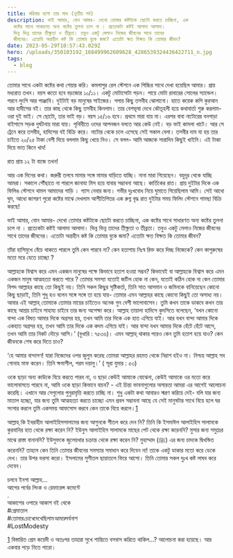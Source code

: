 ```yaml
---
title: মরিবার হলো তার সাধ (তৃতীয় পর্ব)
description: ভাই আমার, বোন আমার- দেখো তোমার কষ্টটাকে ছোটো করতে চাচ্ছিনা, এক
  কষ্টের সাথে সাধারণত অন্য কষ্টের তুলনা চলে না । প্রত্যেকটা কষ্টই আলাদা আলাদা।
  ভিন্ন ভিন্ন তাদের তীক্ষ্ণতা ও তীব্রতা। তবুও একটু মেলাও নিজের জীবনের সাথে তাদের
  জীবনের। এতোটা অন্তহীন কষ্ট কি তোমার বুকে জমা? এতোটা ক্ষত বিক্ষত কি তোমার জীবন?
date: 2023-05-29T10:57:43.029Z
hero: /uploads/350103192_168499962609628_4286539324436422711_n.jpg
tags:
  - blog
---
```


তোমার সাথে একটা কষ্টের কথা শেয়ার করি। কমলাপুর রেল স্টেশনে এক পিচ্চির সাথে দেখা হয়েছিল আমার। প্রায় মধ্যরাত তখন। বয়স কতো হবে বড়জোর ১০/১১। একটু মোটাসোটা গড়ন। পায়ে মোটা রাবারের সোলের স্যান্ডেল। পরনে লুংগি আর পাঞ্জাবি। দুইটাই বড় মানুষের সাইজের। গলায় কিছু তসবীহ ঝোলানো। হাতে কয়েক কপি কুরআন আর হাদীসের বই। তার কাছ থেকে কিছু তসবীহ কিনলাম। তার বেশভূষা দেখে কৌতূহলী হয়ে কথাবার্তা শুরু করলাম- ওরা দুই ভাই। সে ছোটো, তার ভাই বড়। বয়স ১৫/১৬ হবে। প্রথমে মারা যায় মা। এরপর বাবা নাটোরের বনপাড়া বাইপাসে সড়ক দুর্ঘটনায় মারা যায়। পৃথিবীতে ওদের আপনজন বলতে আর কেউ নেই। বড় ভাই কামলা খাটে। আর সে ট্রেনে করে তসবীহ, হাদিসের বই বিক্রি করে। নাটোর থেকে চলে এসেছে সেই সকাল বেলা। তসবীর দাম যা হয় তার চাইতে ২০/২৫ টাকা বেশী দিয়ে বললাম কিছু খেয়ে নিও। সে বলল- আমি আজকে সারাদিন কিছুই খাইনি। এই টাকা দিয়ে ভাত কিনে খাব!

রাত প্রায় ১২ টা বাজে তখন!

আর এক দিনের কথা। জরুরী তলবে মামার সঙ্গে মামার বাড়িতে যাচ্ছি। নানা মারা গিয়েছেন। বহুদূর থেকে যাচ্ছি আমরা। সকালে পৌঁছাতে না পারলে জানাযা মিস হয়ে যাবার সম্ভাবনা আছে। কার্তিকের রাত। প্রায় দুইটার দিকে এক ফিলিঙ স্টেশনে থামল আমাদের গাড়ি । গ্যাস নেবার জন্য। গভীর দুঃখবোধ নিয়ে ঘুমাতে গিয়েছিলাম আমি। সেই আধো ঘুম, আধো জাগরণ পুরো কষ্টের মাঝে দেখলাম আশীতিপিতর এক রুগ্ন বৃদ্ধ রাত দুইটার সময় ফিলিং স্টেশনে গামছা বিক্রি করছে!

ভাই আমার, বোন আমার- দেখো তোমার কষ্টটাকে ছোটো করতে চাচ্ছিনা, এক কষ্টের সাথে সাধারণত অন্য কষ্টের তুলনা চলে না । প্রত্যেকটা কষ্টই আলাদা আলাদা। ভিন্ন ভিন্ন তাদের তীক্ষ্ণতা ও তীব্রতা। তবুও একটু মেলাও নিজের জীবনের সাথে তাদের জীবনের। এতোটা অন্তহীন কষ্ট কি তোমার বুকে জমা? এতোটা ক্ষত বিক্ষত কি তোমার জীবন?

তাঁরা হাসিমুখে বেঁচে থাকতে পারলে তুমি কেন পারবে না? কেন হতাশায় নিঃস্ব রিক্ত করে দিচ্ছ নিজেকে? কেন কাপুরুষের মতো মরে যেতে চাচ্ছো ?

আল্লাহকে বিশ্বাস করে এমন একজন মানুষের পক্ষে কিভাবে হতাশ হওয়া সম্ভব? কিভাবেই বা আল্লাহকে বিশ্বাস করে এমন একজন মানুষ আত্মহত্যা করতে পারে ? তোমার সমস্যা যতোই জটিল হোক না কেন, যতোই কঠিন হোক না কেন তোমার বিপদ আল্লাহর কাছে তো কিছুই নয়।‌ তিনি সকল কিছুর সৃষ্টিকর্তা, তিনি সাত আসমান ও জমিনকে বানিয়েছেন কোনো কিছু ছাড়াই, তিনি শুধু হও বলেন সঙ্গে সঙ্গে তা হয়ে যায়- তোমার এমন আল্লাহর কাছে কোনো কিছুই তো অসাধ্য নয়। আবার এই আল্লাহ্‌ তোমাকে তোমার মায়ের চাইতেও অনেক গুন বেশী ভালোবাসেন। তুমি কখন তাকে ডাকবে কখন তার কাছে আশ্রয় চাইবে সাহায্য চাইবে তার জন্য অপেক্ষা করে। আল্লাহ তায়ালা হাদিসে কুদসিতে বলেছেন, ‘যখন কোনো বান্দা এক বিঘত আমার দিকে অগ্রসর হয়, তখন আমি তার দিকে এক হাত এগিয়ে যাই। আর যখন বান্দা আমার দিকে একহাত অগ্রসর হয়, তখন আমি তার দিকে এক কদম এগিয়ে যাই। আর বান্দা যখন আমার দিকে হেঁটে হেঁটে আসে, তখন আমি তার নিকট দৌড়ে আসি।’ (বুখারি : ৭৫৩৬)। এমন আল্লাহ্‌ থাকার পরেও কেন তুমি হতাশ হয়ে যাও? কেন জীবনকে শেষ করে দিতে চাও?

‘হে আমার বান্দাগণ! যারা নিজেদের ওপর জুলুম করেছ তোমরা আল্লাহর রহমত থেকে নিরাশ হইও না। নিশ্চয় আল্লাহ সব গোনাহ মাফ করেন। তিনি ক্ষমাশীল, পরম দয়ালু।’ ( সূরা যুমার : ৫৩)

ওকে ছাড়া অন্য কাউকে বিয়ে করতে পারব না, ও ছাড়া কেউই আমাকে বোঝেনা, কেউই আমাকে ওর মতো করে ভালোবাসতে পারবে না, আমি ওকে ছাড়া কিভাবে বাচব? - এই চিন্তা ভাবনাগুলোর অসারতা আমরা এর আগেই আলোচনা করেছি। এখানে আর সেগুলোর পুনুরাবৃত্তি করতে চাচ্ছি না। শুধু একটা কথা আবারও স্মরণ করিয়ে দেই- বলি যার জন্য মাতাল হচ্ছো, যার জন্য তুমি আত্মহত্যা করতে চাচ্ছো এমন প্রবল সম্ভাবনা আছে যে সেই মানুষটার সাথে বিয়ে হলে ঘর সংসার করলে তুমি একসময় আফসোস করবে কেন তাকে বিয়ে করলে।[1](#sdfootnote1sym)

আল্লাহ্‌ কি ইবরাহীম আলাইহিসসালামের জন্য আগুনকে শীতল করে দেন নি? তিনি কি ইসমাঈল আলাইহিস সালামকে কুরবানির হাত থেকে রক্ষা করেন নি? ইউনুস আলাইহিস সালামকে মাছের পেট থেকে রক্ষা করেননি? মুসার জন্য সমুদ্রের মাঝে রাস্তা বানাননি? ইউসুফকে জুলেয়খার চক্রান্ত থেকে রক্ষা করেন নি? মুহাম্মাদ (ﷺ) এর জন্য চাদকে দ্বিখন্ডিত করেননি? তাহলে কেন তিনি তোমার জীবনের সমস্যার সমাধান করে দিবেন না! তাকে একটু ডাকার মতো করে ডেকে দেখ। তার উপর ভরসা করো। ইসলামের সুশীতল ছায়াতলে ফিরে আসো। তিনি তোমার সকল দুঃখ কষ্ট লাঘব করে দেবেন।

[]()চলবে ইনশা আল্লাহ…\
আগের পর্বের লিংক ও রেফারেন্স কমেন্টে\
.\
আকাশের ওপারে আকাশ বই থেকে\
#প্রেমাতাল\
#তোমার*চোখে*দেখেছিলাম*আমার*সর্বনাশ\
#LostModesty

[1](#sdfootnote1anc) বিস্তারিত প্রেম কয়েদী ও অতঃপর তাহারা সুখে শান্তিতে বসবাস করিতে থাকিল…? আলোচনা করা হয়েছে। আর একবার পড়ে নিতে পারো।
